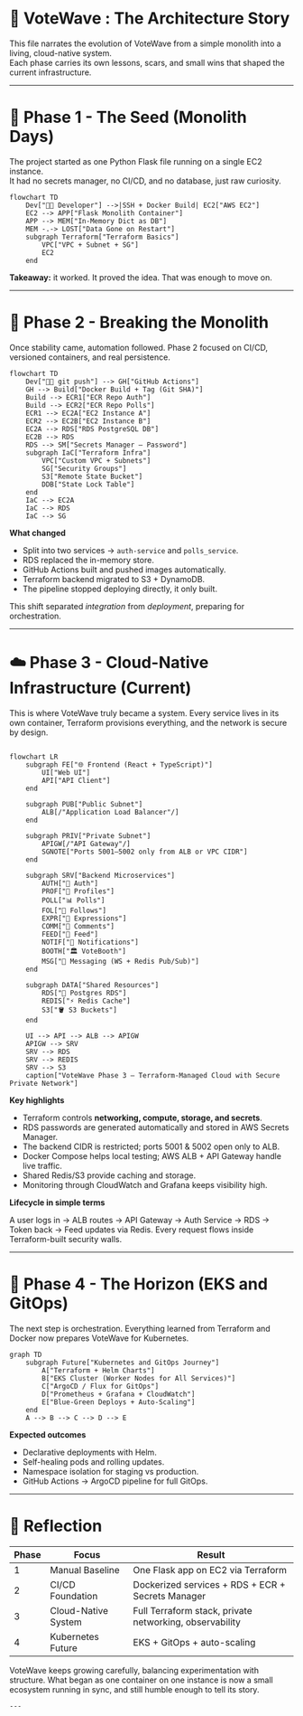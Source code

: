 # 🧩 VoteWave : The Architecture Story

This file narrates the evolution of VoteWave from a simple monolith into a living, cloud-native system.  
Each phase carries its own lessons, scars, and small wins that shaped the current infrastructure.

---

# 🌱 Phase 1 - The Seed (Monolith Days)

The project started as one Python Flask file running on a single EC2 instance.  
It had no secrets manager, no CI/CD, and no database, just raw curiosity.

```mermaid
flowchart TD
    Dev["👩‍💻 Developer"] -->|SSH + Docker Build| EC2["AWS EC2"]
    EC2 --> APP["Flask Monolith Container"]
    APP --> MEM["In-Memory Dict as DB"]
    MEM -.-> LOST["Data Gone on Restart"]
    subgraph Terraform["Terraform Basics"]
        VPC["VPC + Subnet + SG"]
        EC2
    end
````

**Takeaway:** it worked. It proved the idea. That was enough to move on.

---

# 🌊 Phase 2 - Breaking the Monolith

Once stability came, automation followed.
Phase 2 focused on CI/CD, versioned containers, and real persistence.

```mermaid
flowchart TD
    Dev["👨‍💻 git push"] --> GH["GitHub Actions"]
    GH --> Build["Docker Build + Tag (Git SHA)"]
    Build --> ECR1["ECR Repo Auth"]
    Build --> ECR2["ECR Repo Polls"]
    ECR1 --> EC2A["EC2 Instance A"]
    ECR2 --> EC2B["EC2 Instance B"]
    EC2A --> RDS["RDS PostgreSQL DB"]
    EC2B --> RDS
    RDS --> SM["Secrets Manager – Password"]
    subgraph IaC["Terraform Infra"]
        VPC["Custom VPC + Subnets"]
        SG["Security Groups"]
        S3["Remote State Bucket"]
        DDB["State Lock Table"]
    end
    IaC --> EC2A
    IaC --> RDS
    IaC --> SG
```

**What changed**

* Split into two services → `auth-service` and `polls_service`.
* RDS replaced the in-memory store.
* GitHub Actions built and pushed images automatically.
* Terraform backend migrated to S3 + DynamoDB.
* The pipeline stopped deploying directly, it only built.

This shift separated *integration* from *deployment*, preparing for orchestration.

---

# ☁️ Phase 3 - Cloud-Native Infrastructure (Current)

This is where VoteWave truly became a system.
Every service lives in its own container, Terraform provisions everything, and the network is secure by design.

```mermaid

flowchart LR
    subgraph FE["🌐 Frontend (React + TypeScript)"]
        UI["Web UI"]
        API["API Client"]
    end

    subgraph PUB["Public Subnet"]
        ALB[/"Application Load Balancer"/]
    end

    subgraph PRIV["Private Subnet"]
        APIGW[/"API Gateway"/]
        SGNOTE["Ports 5001–5002 only from ALB or VPC CIDR"]
    end

    subgraph SRV["Backend Microservices"]
        AUTH["🔐 Auth"]
        PROF["👤 Profiles"]
        POLL["📊 Polls"]
        FOL["🔗 Follows"]
        EXPR["🌊 Expressions"]
        COMM["💬 Comments"]
        FEED["📰 Feed"]
        NOTIF["🔔 Notifications"]
        BOOTH["🏛️ VoteBooth"]
        MSG["💭 Messaging (WS + Redis Pub/Sub)"]
    end

    subgraph DATA["Shared Resources"]
        RDS["🐘 Postgres RDS"]
        REDIS["⚡ Redis Cache"]
        S3["🪣 S3 Buckets"]
    end

    UI --> API --> ALB --> APIGW
    APIGW --> SRV
    SRV --> RDS
    SRV --> REDIS
    SRV --> S3
    caption["VoteWave Phase 3 — Terraform-Managed Cloud with Secure Private Network"]
```

**Key highlights**

* Terraform controls **networking, compute, storage, and secrets**.
* RDS passwords are generated automatically and stored in AWS Secrets Manager.
* The backend CIDR is restricted; ports 5001 & 5002 open only to ALB.
* Docker Compose helps local testing; AWS ALB + API Gateway handle live traffic.
* Shared Redis/S3 provide caching and storage.
* Monitoring through CloudWatch and Grafana keeps visibility high.

**Lifecycle in simple terms**

A user logs in → ALB routes → API Gateway → Auth Service → RDS → Token back → Feed updates via Redis.
Every request flows inside Terraform-built security walls.

---

# 🚀 Phase 4 - The Horizon (EKS and GitOps)

The next step is orchestration.
Everything learned from Terraform and Docker now prepares VoteWave for Kubernetes.

```mermaid
graph TD
    subgraph Future["Kubernetes and GitOps Journey"]
        A["Terraform + Helm Charts"]
        B["EKS Cluster (Worker Nodes for All Services)"]
        C["ArgoCD / Flux for GitOps"]
        D["Prometheus + Grafana + CloudWatch"]
        E["Blue-Green Deploys + Auto-Scaling"]
    end
    A --> B --> C --> D --> E
```

**Expected outcomes**

* Declarative deployments with Helm.
* Self-healing pods and rolling updates.
* Namespace isolation for staging vs production.
* GitHub Actions → ArgoCD pipeline for full GitOps.

---

# 🧭 Reflection

| Phase | Focus               | Result                                                  |
| ----- | ------------------- | ------------------------------------------------------- |
| 1     | Manual Baseline     | One Flask app on EC2 via Terraform                      |
| 2     | CI/CD Foundation    | Dockerized services + RDS + ECR + Secrets Manager       |
| 3     | Cloud-Native System | Full Terraform stack, private networking, observability |
| 4     | Kubernetes Future   | EKS + GitOps + auto-scaling                             |

VoteWave keeps growing carefully, balancing experimentation with structure.
What began as one container on one instance is now a small ecosystem running in sync, and still humble enough to tell its story.

```
---

